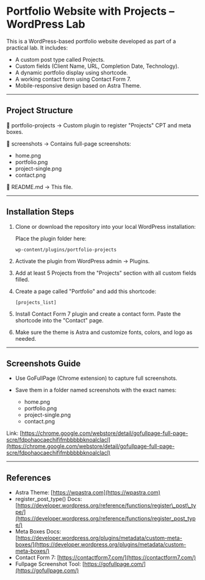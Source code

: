 

# Portfolio Website with Projects – WordPress Lab

This is a WordPress-based portfolio website developed as part of a practical lab. It includes:

* A custom post type called Projects.
* Custom fields (Client Name, URL, Completion Date, Technology).
* A dynamic portfolio display using shortcode.
* A working contact form using Contact Form 7.
* Mobile-responsive design based on Astra Theme.

---

##  Project Structure

📁 portfolio-projects
→ Custom plugin to register "Projects" CPT and meta boxes.

📁 screenshots
→ Contains full-page screenshots:

* home.png
* portfolio.png
* project-single.png
* contact.png

📄 README.md
→ This file.

---

##  Installation Steps

1. Clone or download the repository into your local WordPress installation:

   Place the plugin folder here:

   ```
   wp-content/plugins/portfolio-projects
   ```

2. Activate the plugin from WordPress admin → Plugins.

3. Add at least 5 Projects from the "Projects" section with all custom fields filled.

4. Create a page called "Portfolio" and add this shortcode:

   ```
   [projects_list]
   ```

5. Install Contact Form 7 plugin and create a contact form.
   Paste the shortcode into the "Contact" page.

6. Make sure the theme is Astra and customize fonts, colors, and logo as needed.

---

##  Screenshots Guide

* Use GoFullPage (Chrome extension) to capture full screenshots.
* Save them in a folder named screenshots with the exact names:

  * home.png
  * portfolio.png
  * project-single.png
  * contact.png

Link: [https://chrome.google.com/webstore/detail/gofullpage-full-page-scre/fdpohaocaechififmbbbbbknoalclacl](https://chrome.google.com/webstore/detail/gofullpage-full-page-scre/fdpohaocaechififmbbbbbknoalclacl)

---

##  References

* Astra Theme: [https://wpastra.com](https://wpastra.com)
* register\_post\_type() Docs: [https://developer.wordpress.org/reference/functions/register\_post\_type/](https://developer.wordpress.org/reference/functions/register_post_type/)
* Meta Boxes Docs: [https://developer.wordpress.org/plugins/metadata/custom-meta-boxes/](https://developer.wordpress.org/plugins/metadata/custom-meta-boxes/)
* Contact Form 7: [https://contactform7.com/](https://contactform7.com/)
* Fullpage Screenshot Tool: [https://gofullpage.com/](https://gofullpage.com/)




